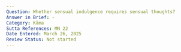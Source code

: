```yaml
---
Question: Whether sensual indulgence requires sensual thoughts?
Answer in Brief: -
Category: Kāma
Sutta References: MN 22
Date Entered: March 26, 2025
Review Status: Not started
---
```

